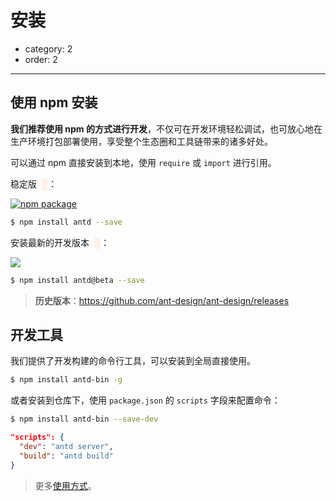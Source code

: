 # 安装

- category: 2
- order: 2

---

## 使用 npm 安装

**我们推荐使用 npm 的方式进行开发**，不仅可在开发环境轻松调试，也可放心地在生产环境打包部署使用，享受整个生态圈和工具链带来的诸多好处。

可以通过 npm 直接安装到本地，使用 `require` 或 `import` 进行引用。

稳定版 <span class="versions" id="stable-version"></span>：

[![npm package](http://img.shields.io/npm/v/antd.svg?style=flat-square)](https://www.npmjs.org/package/antd)

```bash
$ npm install antd --save
```

安装最新的开发版本 <span class="versions" id="latest-version"></span>：

[![](https://cnpmjs.org/badge/v/antd.svg?&tag=beta&subject=npm)](https://www.npmjs.org/package/antd)

```bash
$ npm install antd@beta --save
```

> **历史版本**：https://github.com/ant-design/ant-design/releases


## 开发工具

我们提供了开发构建的命令行工具，可以安装到全局直接使用。

```bash
$ npm install antd-bin -g
```

或者安装到仓库下，使用 `package.json` 的 `scripts` 字段来配置命令：

```bash
$ npm install antd-bin --save-dev
```

```json
"scripts": {
  "dev": "antd server",
  "build": "antd build"
}
```

> 更多[使用方式](https://github.com/ant-tool/xtool/)。

<style>
.versions {
  font-weight: bold;
  color: #C05B4D;
  font-family: Consolas;
  margin-left: 0.3em;
  background: #FFF1E7;
  padding: 2px 5px;
  border-radius: 3px;
}
</style>

<script>
$('#latest-version').html(antdVersion.latest);
$('#latest-links a').each(function(i, item) {
  $(item).attr('href', $(item).attr('href').replace('dist/antd', 'dist/antd-' + antdVersion.latest));
});

if (antdVersion.stable) {
  $('#stable-version').html(antdVersion.stable);
  $('#stable-link').attr('href', 'https://github.com/ant-design/ant-design/releases/tag/' + antdVersion.stable);
} else {
  $('#stable-version').html('暂无');
  $('#stable-link').hide();
}
</script>
